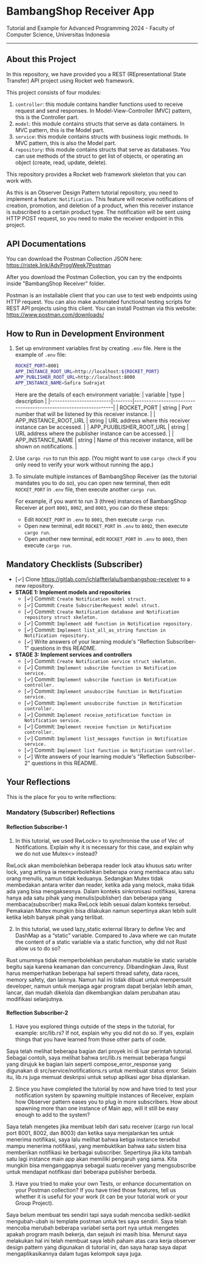 # BambangShop Receiver App
Tutorial and Example for Advanced Programming 2024 - Faculty of Computer Science, Universitas Indonesia

---

## About this Project
In this repository, we have provided you a REST (REpresentational State Transfer) API project using Rocket web framework.

This project consists of four modules:
1.  `controller`: this module contains handler functions used to receive request and send responses.
    In Model-View-Controller (MVC) pattern, this is the Controller part.
2.  `model`: this module contains structs that serve as data containers.
    In MVC pattern, this is the Model part.
3.  `service`: this module contains structs with business logic methods.
    In MVC pattern, this is also the Model part.
4.  `repository`: this module contains structs that serve as databases.
    You can use methods of the struct to get list of objects, or operating an object (create, read, update, delete).

This repository provides a Rocket web framework skeleton that you can work with.

As this is an Observer Design Pattern tutorial repository, you need to implement a feature: `Notification`.
This feature will receive notifications of creation, promotion, and deletion of a product, when this receiver instance is subscribed to a certain product type.
The notification will be sent using HTTP POST request, so you need to make the receiver endpoint in this project.

## API Documentations

You can download the Postman Collection JSON here: https://ristek.link/AdvProgWeek7Postman

After you download the Postman Collection, you can try the endpoints inside "BambangShop Receiver" folder.

Postman is an installable client that you can use to test web endpoints using HTTP request.
You can also make automated functional testing scripts for REST API projects using this client.
You can install Postman via this website: https://www.postman.com/downloads/

## How to Run in Development Environment
1.  Set up environment variables first by creating `.env` file.
    Here is the example of `.env` file:
    ```bash
    ROCKET_PORT=8001
    APP_INSTANCE_ROOT_URL=http://localhost:${ROCKET_PORT}
    APP_PUBLISHER_ROOT_URL=http://localhost:8000
    APP_INSTANCE_NAME=Safira Sudrajat
    ```
    Here are the details of each environment variable:
    | variable                | type   | description                                                     |
    |-------------------------|--------|-----------------------------------------------------------------|
    | ROCKET_PORT             | string | Port number that will be listened by this receiver instance.    |
    | APP_INSTANCE_ROOT_URL   | string | URL address where this receiver instance can be accessed.       |
    | APP_PUUBLISHER_ROOT_URL | string | URL address where the publisher instance can be accessed.       |
    | APP_INSTANCE_NAME       | string | Name of this receiver instance, will be shown on notifications. |
2.  Use `cargo run` to run this app.
    (You might want to use `cargo check` if you only need to verify your work without running the app.)
3.  To simulate multiple instances of BambangShop Receiver (as the tutorial mandates you to do so),
    you can open new terminal, then edit `ROCKET_PORT` in `.env` file, then execute another `cargo run`.

    For example, if you want to run 3 (three) instances of BambangShop Receiver at port `8001`, `8002`, and `8003`, you can do these steps:
    -   Edit `ROCKET_PORT` in `.env` to `8001`, then execute `cargo run`.
    -   Open new terminal, edit `ROCKET_PORT` in `.env` to `8002`, then execute `cargo run`.
    -   Open another new terminal, edit `ROCKET_PORT` in `.env` to `8003`, then execute `cargo run`.

## Mandatory Checklists (Subscriber)
-   [✓] Clone https://gitlab.com/ichlaffterlalu/bambangshop-receiver to a new repository.
-   **STAGE 1: Implement models and repositories**
    -   [✓] Commit: `Create Notification model struct.`
    -   [✓] Commit: `Create SubscriberRequest model struct.`
    -   [✓] Commit: `Create Notification database and Notification repository struct skeleton.`
    -   [✓] Commit: `Implement add function in Notification repository.`
    -   [✓] Commit: `Implement list_all_as_string function in Notification repository.`
    -   [✓] Write answers of your learning module's "Reflection Subscriber-1" questions in this README.
-   **STAGE 3: Implement services and controllers**
    -   [✓] Commit: `Create Notification service struct skeleton.`
    -   [✓] Commit: `Implement subscribe function in Notification service.`
    -   [✓] Commit: `Implement subscribe function in Notification controller.`
    -   [✓] Commit: `Implement unsubscribe function in Notification service.`
    -   [✓] Commit: `Implement unsubscribe function in Notification controller.`
    -   [✓] Commit: `Implement receive_notification function in Notification service.`
    -   [✓] Commit: `Implement receive function in Notification controller.`
    -   [✓] Commit: `Implement list_messages function in Notification service.`
    -   [✓] Commit: `Implement list function in Notification controller.`
    -   [✓] Write answers of your learning module's "Reflection Subscriber-2" questions in this README.

## Your Reflections
This is the place for you to write reflections:

### Mandatory (Subscriber) Reflections

#### Reflection Subscriber-1
1. In this tutorial, we used RwLock<> to synchronise the use of Vec of Notifications. Explain why
   it is necessary for this case, and explain why we do not use Mutex<> instead?

RwLock akan membolehkan beberapa reader lock atau khusus satu writer lock, yang artinya ia memperbolehkan beberapa orang 
membaca atau satu orang menulis, namun tidak keduanya. Sedangkan Mutex tidak membedakan antara writer dan reader, ketika
ada yang melock, maka tidak ada yang bisa mengaksesnya. Dalam konteks sinkronisasi notifikasi, karena hanya ada satu pihak
yang menulis(publisher) dan beberapa yang membaca(subscriber) maka RwLock lebih sesuai dalam konteks tersebut. Pemakaian Mutex
mungkin bisa dilakukan namun sepertinya akan lebih sulit ketika lebih banyak pihak yang terlibat.

2. In this tutorial, we used lazy_static external library to define Vec and DashMap as a “static”
   variable. Compared to Java where we can mutate the content of a static variable via a
   static function, why did not Rust allow us to do so?

Rust umumnya tidak memperbolehkan perubahan mutable ke static variable begitu saja karena keamanan dan concurrency. Dibandingkan 
Java, Rust harus memperhatikan beberapa hal seperti thread safety, data races, memory safety, dan lainnya. Namun hal ini 
tidak dibuat untuk mempersulit developer, namun untuk menjaga agar program dapat berjalan lebih aman, lancar, dan mudah dikelola
dan dikembangkan dalam perubahan atau modifikasi selanjutnya.

#### Reflection Subscriber-2
1. Have you explored things outside of the steps in the tutorial, for example: src/lib.rs? If not,
   explain why you did not do so. If yes, explain things that you have learned from those other
   parts of code.

Saya telah melihat beberapa bagian dari proyek ini di luar perintah tutorial. Sebagai contoh, saya melihat bahwa src/lib.rs
memuat beberapa fungsi yang dirujuk ke bagian lain seperti compose_error_response yang digunakan di src/service/notifications.rs
untuk membuat status error. Selain itu, lib.rs juga memuat deskripsi untuk setup aplikasi agar bisa dijalankan.

2. Since you have completed the tutorial by now and have tried to test your notification system
   by spawning multiple instances of Receiver, explain how Observer pattern eases you to plug
   in more subscribers. How about spawning more than one instance of Main app, will it still be
   easy enough to add to the system?

Saya telah mengetes jika membuat lebih dari satu receiver (cargo run local port 8001, 8002, dan 8003) dan ketika saya menjalankan
tes untuk menerima notifikasi, saya lalu melihat bahwa ketiga instance tersebut mampu menerima notifikasi, yang membuktikan
bahwa satu sistem bisa memberikan notifikasi ke berbagai subscriber. Sepertinya jika kita tambah satu lagi instance main app
akan memiliki pengaruh yang sama. Kita mungkin bisa menganggapnya sebagai suatu receiver yang mengsubscribe untuk mendapat
notifikasi dari beberapa publisher berbeda.

3. Have you tried to make your own Tests, or enhance documentation on your Postman
   collection? If you have tried those features, tell us whether it is useful for your work (it can be
   your tutorial work or your Group Project).

Saya belum membuat tes sendiri tapi saya sudah mencoba sedikit-sedikit mengubah-ubah isi template postman untuk tes saya sendiri.
Saya telah mencoba merubah beberapa variabel serta port nya untuk mengetes apakah program masih bekerja, dan sejauh ini 
masih bisa. Menurut saya melakukan hal ini telah membuat saya lebih paham atas cara kerja observer design pattern yang digunakan
di tutorial ini, dan saya harap saya dapat mengaplikasikannya dalam tugas kelompok saya juga.
